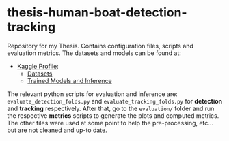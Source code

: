 # thesis-human-boat-detection-tracking
Repository for my Thesis. Contains configuration files, scripts and evaluation metrics. The datasets and models can be found at:

- [Kaggle Profile](https://www.kaggle.com/tomascccluis):
  - [Datasets](https://www.kaggle.com/datasets/tomascccluis/thesis-human-boat-detection-tracking-datasets)
  - [Trained Models and Inference](https://www.kaggle.com/models/tomascccluis/thesis-human-boat-detection-tracking-models)

The relevant python scripts for evaluation and inference are: `evaluate_detection_folds.py` and `evaluate_tracking_folds.py` for **detection** and **tracking** respectively. After that, go to the `evaluation/` folder and run the respective **metrics** scripts to generate the plots and computed metrics. The other files were used at some point to help the pre-processing, etc... but are not cleaned and up-to date.

